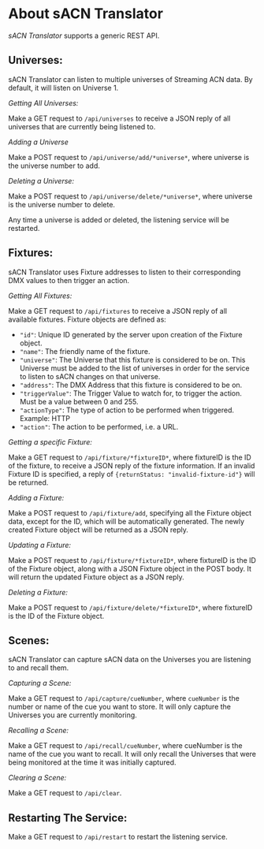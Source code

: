 # About sACN Translator
*sACN Translator* supports a generic REST API.

## Universes:
sACN Translator can listen to multiple universes of Streaming ACN data. By default, it will listen on Universe 1.
        
*Getting All Universes:*

Make a GET request to `/api/universes` to receive a JSON reply of all universes that are currently being listened to.

*Adding a Universe*

Make a POST request to `/api/universe/add/*universe*`, where universe is the universe number to add.
        
*Deleting a Universe:*

Make a POST request to `/api/universe/delete/*universe*`, where universe is the universe number to delete.
    
Any time a universe is added or deleted, the listening service will be restarted.
        
## Fixtures:
sACN Translator uses Fixture addresses to listen to their corresponding DMX values to then trigger an action.
    
*Getting All Fixtures:*

Make a GET request to `/api/fixtures` to receive a JSON reply of all available fixtures.
Fixture objects are defined as:
+ `"id"`: Unique ID generated by the server upon creation of the Fixture object.
+ `"name"`: The friendly name of the fixture.
+ `"universe"`: The Universe that this fixture is considered to be on. This Universe must be added to the list of universes in order for the service to listen to sACN changes on that universe.
+ `"address"`: The DMX Address that this fixture is considered to be on.
+ `"triggerValue"`: The Trigger Value to watch for, to trigger the action. Must be a value between 0 and 255.
+ `"actionType"`: The type of action to be performed when triggered. Example: HTTP
+ `"action"`: The action to be performed, i.e. a URL.

*Getting a specific Fixture:*

Make a GET request to `/api/fixture/*fixtureID*`, where fixtureID is the ID of the fixture, to receive a JSON reply of the fixture information.
If an invalid Fixture ID is specified, a reply of `{returnStatus: "invalid-fixture-id"}` will be returned.
        
*Adding a Fixture:*

Make a POST request to `/api/fixture/add`, specifying all the Fixture object data, except for the ID, which will be automatically generated. The newly created Fixture object will be returned as a JSON reply.
    
*Updating a Fixture:*

Make a POST request to `/api/fixture/*fixtureID*`, where fixtureID is the ID of the Fixture object, along with a JSON Fixture object in the POST body. It will return the updated Fixture object as a JSON reply.
        
*Deleting a Fixture:*

Make a POST request to `/api/fixture/delete/*fixtureID*`, where fixtureID is the ID of the Fixture object.

## Scenes:
sACN Translator can capture sACN data on the Universes you are listening to and recall them.

*Capturing a Scene:*

Make a GET request to `/api/capture/cueNumber`, where `cueNumber` is the number or name of the cue you want to store. It will only capture the Universes you are currently monitoring.

*Recalling a Scene:*

Make a GET request to `/api/recall/cueNumber`, where cueNumber is the name of the cue you want to recall. It will only recall the Universes that were being monitored at the time it was initially captured.

*Clearing a Scene:*

Make a GET request to `/api/clear`.
        
## Restarting The Service:
Make a GET request to `/api/restart` to restart the listening service.